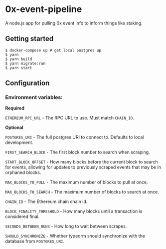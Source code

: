 # 0x-event-pipeline
A node.js app for pulling 0x event info to inform things like staking.

## Getting started

```
$ docker-compose up # get local postgres up
$ yarn
$ yarn build
$ yarn migrate:run
$ yarn start
```

## Configuration

### Environment variables:

**Required**

`ETHEREUM_RPC_URL` - The RPC URL to use. Must match `CHAIN_ID`.

**Optional**

`POSTGRES_URI` - The full postgres URI to connect to. Defaults to local development.

`FIRST_SEARCH_BLOCK` - The first block number to search when scraping.

`START_BLOCK_OFFSET` - How many blocks before the current block to search for events, allowing for updates to previously scraped events that may be in orphaned blocks.

`MAX_BLOCKS_TO_PULL` - The maximum number of blocks to pull at once.

`MAX_BLOCKS_TO_SEARCH` - The maximum number of blocks to search at once.

`CHAIN_ID` - The Ethereum chain chain id.

`BLOCK_FINALITY_THRESHOLD` - How many blocks until a transaction is considered final.

`SECONDS_BETWEEN_RUNS` - How long to wait between scrapes.

`SHOULD_SYNCHRONIZE` - Whether typeorm should synchronize with the database from `POSTGRES_URI`.
